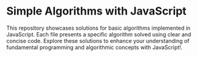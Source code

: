 # Simple Algorithms with JavaScript
This repository showcases solutions for basic algorithms implemented in JavaScript. Each file presents a specific algorithm solved using clear and concise code. Explore these solutions to enhance your understanding of fundamental programming and algorithmic concepts with JavaScript!.
